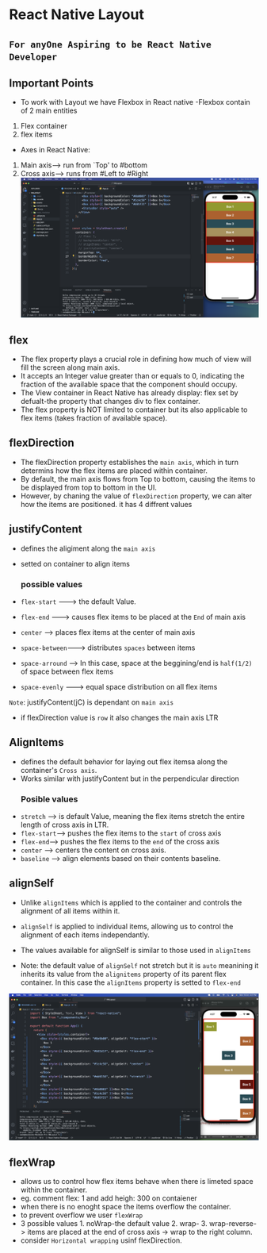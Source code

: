 # React Native Layout

## `For anyOne Aspiring to be React Native Developer`

## Important Points

- To work with Layout we have Flexbox in React native
  -Flexbox contain of 2 main entities

1. Flex container
2. flex items

- Axes in React Native:

1. Main axis--> run from `Top' to #bottom
2. Cross axis--> runs from #Left to #Right
   ![Alt text](<Screenshot 2023-10-15 at 9.37.47 at night.png>)

## flex

- The flex property plays a crucial role in defining how much of view will fill the screen along main axis.
- It accepts an Integer value greater than or equals to 0, indicating the fraction of the available space that the component should occupy.
- The View container in React Native has already display: flex set by defualt-the property that changes div to flex container.
- The flex property is NOT limited to container but its also applicable to flex items (takes fraction of available space).

## flexDirection

- The flexDirection property establishes the `main axis`, which in turn determins how the flex items are placed within container.
- By default, the main axis flows from Top to bottom, causing the items to be displayed from top to bottom in the UI.
- However, by chaning the value of `flexDirection` property, we can alter how the items are positioned. it has 4 diffrent values

## justifyContent

- defines the aligiment along the `main axis`
- setted on container to align items

  ### possible values

- `flex-start` ---> the default Value.
- `flex-end` ---> causes flex items to be placed at the `End` of main axis
- `center` --> places flex items at the center of main axis
- `space-between`---> distributes `spaces` between items
- `space-arround` --> In this case, space at the beggining/end is `half(1/2) ` of space between flex items
- `space-evenly` ---> equal space distribution on all flex items

`Note`: justifyContent(jC) is dependant on `main axis`

- if flexDirection value is `row` it also changes the main axis LTR

## AlignItems

- defines the default behavior for laying out flex itemsa along the container's `Cross axis`.
- Works similar with justifyContent but in the perpendicular direction
  ### Posible values
- `stretch` --> is default Value, meaning the flex items stretch the entire length of cross axis in LTR.
- `flex-start`--> pushes the flex items to the `start` of cross axis
- `flex-end`--> pushes the flex items to the `end` of the cross axis
- `center` --> centers the content on cross axis.
- `baseline` --> align elements based on their contents baseline.

## alignSelf

- Unlike `alignItems` which is applied to the container and controls the alignment of all items within it.
- `alignSelf` is applied to individual items, allowing us to control the alignment of each items independantly.
- The values available for alignSelf is similar to those used in `alignItems`

- Note: the default value of `alignSelf` not stretch but it is `auto` meanining it inherits its value from the `alignitems` property of its parent flex container. In this case the `alignItems` property is setted to `flex-end`

![Alt text](<Screenshot 2023-10-16 at 4.27.10 in the afternoon.png>)

## flexWrap

- allows us to control how flex items behave when there is limeted space within the container.
- eg. comment flex: 1 and add heigh: 300 on contaiener
- when there is no enoght space the items overflow the container.
- to prevent overflow we user `flexWrap`
- 3 possible values 1. noWrap-the default value 2. wrap- 3. wrap-reverse-> items are placed at the end of cross axis -> wrap to the right column.
- consider `Horizontal wrapping` usinf flexDirection.
